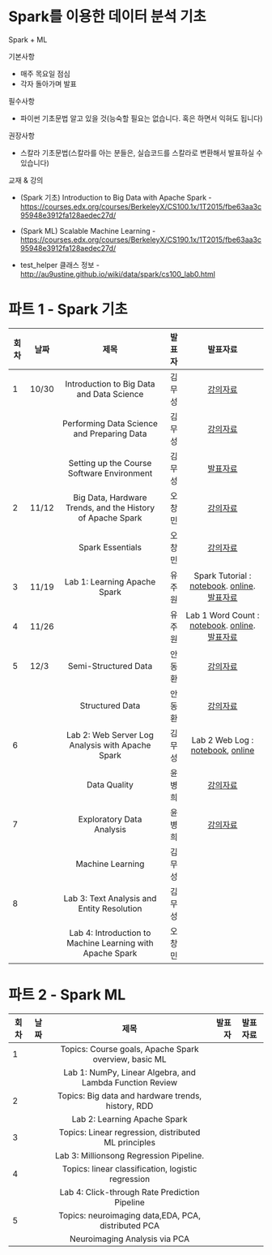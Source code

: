 # Spark를 이용한 데이터 분석 기초

Spark + ML

기본사항
* 매주 목요일 점심
* 각자 돌아가며 발표

필수사항
* 파이썬 기초문법 알고 있을 것(능숙할 필요는 없습니다. 혹은 하면서 익혀도 됩니다)

권장사항
* 스칼라 기초문법(스칼라를 아는 분들은, 실습코드를 스칼라로 변환해서 발표하실 수 있습니다)

교재 & 강의
* (Spark 기초) Introduction to Big Data with Apache Spark - https://courses.edx.org/courses/BerkeleyX/CS100.1x/1T2015/fbe63aa3c95948e3912fa128aedec27d/
* (Spark ML) Scalable Machine Learning - https://courses.edx.org/courses/BerkeleyX/CS190.1x/1T2015/fbe63aa3c95948e3912fa128aedec27d/

* test_helper 클래스 정보 - http://au9ustine.github.io/wiki/data/spark/cs100_lab0.html


# 파트 1 - Spark 기초  
| 회차 | 날짜  | 제목                                                       | 발표자 |  발표자료      |
|------| ----- |:----------------------------------------------------------:| ------:|:-------------: |
|  1   |   10/30  | Introduction to Big Data and Data Science                  | 김무성 | [강의자료](https://courses.edx.org/c4x/BerkeleyX/CS100.1x/asset/Week1Lec1.pdf)  |
|      |       | Performing Data Science and Preparing Data                 | 김무성      |  [강의자료](https://courses.edx.org/c4x/BerkeleyX/CS100.1x/asset/Week1Lec2.pdf)              |
|      |       | Setting up the Course Software Environment                 |  김무성      |   [발표자료](https://github.com/KonanAcademy/spark/blob/master/part1/week1/setup.md)             |
|  2   |  11/12   | Big Data, Hardware Trends, and the History of Apache Spark | 오창민       | [강의자료](https://courses.edx.org/c4x/BerkeleyX/CS100.1x/asset/Week2Lec3.pdf)               |
|      |       | Spark Essentials                                           | 오창민       | [강의자료](https://courses.edx.org/c4x/BerkeleyX/CS100.1x/asset/Week2Lec4.pdf)               |
|  3   |  11/19   | Lab 1: Learning Apache Spark                               | 유주원       |   Spark Tutorial :  [notebook]( https://raw.githubusercontent.com/spark-mooc/mooc-setup/master/spark_tutorial_student.ipynb). [online](http://nbviewer.ipython.org/github/spark-mooc/mooc-setup/blob/master/spark_tutorial_student.ipynb). [발표자료](http://nbviewer.ipython.org/github/KonanAcademy/spark/blob/master/part1/week3/Learning_Apache_Spark.ipynb)  |
|  4   |  11/26   |                                                            | 유주원       |  Lab 1 Word Count : [notebook](https://raw.githubusercontent.com/spark-mooc/mooc-setup/master/lab1_word_count_student.ipynb). [online](http://nbviewer.ipython.org/github/spark-mooc/mooc-setup/blob/master/lab1_word_count_student.ipynb). [발표자료](http://nbviewer.ipython.org/github/KonanAcademy/spark/blob/master/part1/week4/Building_a_word_count_application.ipynb)  |
|  5   |  12/3  | Semi-Structured Data                                       | 안동환 |  [강의자료](https://courses.edx.org/c4x/BerkeleyX/CS100.1x/asset/Week3Lec5.pdf)  |
|      |       | Structured Data                                            | 안동환 | [강의자료](https://courses.edx.org/c4x/BerkeleyX/CS100.1x/asset/Week3Lec6.pdf)   |
|  6   |       | Lab 2: Web Server Log Analysis with Apache Spark           | 김무성 |    Lab 2 Web Log : [notebook](https://raw.githubusercontent.com/spark-mooc/mooc-setup/master/lab2_apache_log_student.ipynb), [online](http://nbviewer.ipython.org/github/spark-mooc/mooc-setup/blob/master/lab2_apache_log_student.ipynb)            |
|      |       | Data Quality                                               | 윤병희 | [강의자료](https://courses.edx.org/c4x/BerkeleyX/CS100.1x/asset/Week4Lec7.pdf)               |
|  7   |       | Exploratory Data Analysis                                  | 윤병희 |   [강의자료](https://courses.edx.org/c4x/BerkeleyX/CS100.1x/asset/Week4Lec8.pdf)             |
|      |       | Machine Learning                                           | 김무성 |                |
|  8   |       | Lab 3: Text Analysis and Entity Resolution                 | 김무성 |                |
|      |       | Lab 4: Introduction to Machine Learning with Apache Spark  | 오창민 |                |

# 파트 2 - Spark ML

| 회차 | 날짜  | 제목                                                       | 발표자 |  발표자료      |
|------| ----- |:----------------------------------------------------------:| ------:|:-------------: |
|  1   |       | Topics: Course goals, Apache Spark overview, basic ML      |        |                |
|      |       | Lab 1: NumPy, Linear Algebra, and Lambda Function Review   |        |                |
|  2   |       | Topics: Big data and hardware trends, history, RDD         |        |                |
|      |       | Lab 2: Learning Apache Spark                               |        |                |
|  3   |       | Topics: Linear regression, distributed ML principles       |        |                |
|      |       | Lab 3: Millionsong Regression Pipeline.                    |        |                |
|  4   |       | Topics: linear classification, logistic regression         |        |                |
|      |       | Lab 4: Click-through Rate Prediction Pipeline              |        |                |
|  5   |       | Topics: neuroimaging data,EDA, PCA, distributed PCA        |        |                |
|      |       | Neuroimaging Analysis via PCA                              |        |                |

